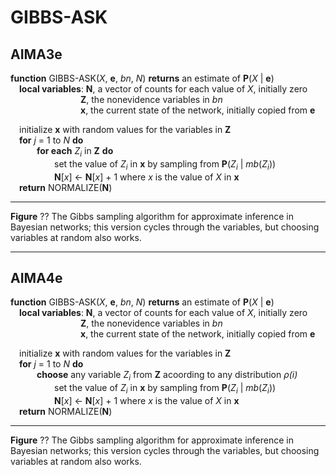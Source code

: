# GIBBS-ASK

## AIMA3e
__function__ GIBBS-ASK(_X_, __e__, _bn_, _N_) __returns__ an estimate of __P__(_X_ &vert; __e__)  
&emsp;__local variables__: __N__, a vector of counts for each value of _X_, initially zero  
&emsp;&emsp;&emsp;&emsp;&emsp;&emsp;&emsp;&emsp;__Z__, the nonevidence variables in _bn_  
&emsp;&emsp;&emsp;&emsp;&emsp;&emsp;&emsp;&emsp;__x__, the current state of the network, initially copied from __e__  

&emsp;initialize __x__ with random values for the variables in __Z__  
&emsp;__for__ _j_ = 1 to _N_ __do__  
&emsp;&emsp;&emsp;__for each__ _Z<sub>i</sub>_ in __Z__ __do__  
&emsp;&emsp;&emsp;&emsp;&emsp;set the value of _Z<sub>i</sub>_ in __x__ by sampling from __P__(_Z<sub>i</sub>_ &vert; _mb_(_Z<sub>i</sub>_))  
&emsp;&emsp;&emsp;&emsp;&emsp;__N__\[_x_\] &larr; __N__\[_x_\] &plus; 1 where _x_ is the value of _X_ in __x__  
&emsp;__return__ NORMALIZE(__N__)  

---
__Figure__ ?? The Gibbs sampling algorithm for approximate inference in Bayesian networks; this version cycles through the variables, but choosing variables at random also works.  

---
  
## AIMA4e  
__function__ GIBBS-ASK(_X_, __e__, _bn_, _N_) __returns__ an estimate of __P__(_X_ &vert; __e__)  
&emsp;__local variables__: __N__, a vector of counts for each value of _X_, initially zero  
&emsp;&emsp;&emsp;&emsp;&emsp;&emsp;&emsp;&emsp;__Z__, the nonevidence variables in _bn_  
&emsp;&emsp;&emsp;&emsp;&emsp;&emsp;&emsp;&emsp;__x__, the current state of the network, initially copied from __e__  
  
&emsp;initialize __x__ with random values for the variables in __Z__  
&emsp;__for__ _j_ = 1 to _N_ __do__  
&emsp;&emsp;&emsp;__choose__ any variable _Z<sub>i</sub>_ from __Z__ acoording to any distribution _&rho;(i)_  
&emsp;&emsp;&emsp;&emsp;&emsp;set the value of _Z<sub>i</sub>_ in __x__ by sampling from __P__(_Z<sub>i</sub>_ &vert; _mb_(_Z<sub>i</sub>_))  
&emsp;&emsp;&emsp;&emsp;&emsp;__N__\[_x_\] &larr; __N__\[_x_\] &plus; 1 where _x_ is the value of _X_ in __x__  
&emsp;__return__ NORMALIZE(__N__)  

---
__Figure__ ?? The Gibbs sampling algorithm for approximate inference in Bayesian networks; this version cycles through the variables, but choosing variables at random also works.  
